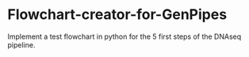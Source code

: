 # Flowchart-creator-for-GenPipes
Implement a test flowchart in python for the 5 first steps of the DNAseq pipeline.
